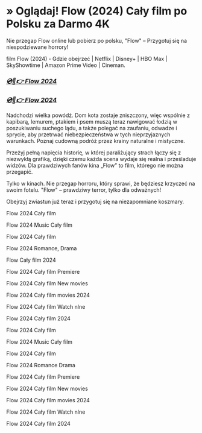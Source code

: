 # » Oglądaj! Flow (2024) Cały film po Polsku za Darmo 4K



Nie przegap Flow online lub pobierz po polsku, "Flow" – Przygotuj się na niespodziewane horrory!

film Flow (2024) - Gdzie obejrzeć | Netflix | Disney+ | HBO Max | SkyShowtime | Amazon Prime Video | Cineman.


### [***💿🎥👉 Flow 2024***](http://r-movies.com/pl/movie/823219/flow-codepl)

### [***💿🎥👉 Flow 2024***](http://r-movies.com/pl/movie/823219/flow-codepl)


Nadchodzi wielka powódź. Dom kota zostaje zniszczony, więc wspólnie z kapibarą, lemurem, ptakiem i psem muszą teraz nawigować łodzią w poszukiwaniu suchego lądu, a także polegać na zaufaniu, odwadze i sprycie, aby przetrwać niebezpieczeństwa w tych nieprzyjaznych warunkach. Poznaj cudowną podróż przez krainy naturalne i mistyczne.

Przeżyj pełną napięcia historię, w której paraliżujący strach łączy się z niezwykłą grafiką, dzięki czemu każda scena wydaje się realna i prześladuje widzów. Dla prawdziwych fanów kina „Flow” to film, którego nie można przegapić.

Tylko w kinach. Nie przegap horroru, który sprawi, że będziesz krzyczeć na swoim fotelu. "Flow" – prawdziwy terror, tylko dla odważnych!

Obejrzyj zwiastun już teraz i przygotuj się na niezapomniane koszmary.

Flow 2024 Cały film

Flow 2024 Music Cały film

Flow 2024 Cały film

Flow 2024 Romance, Drama

Flow Cały film 2024

Flow 2024 Cały film Premiere

Flow 2024 Cały film New movies

Flow 2024 Cały film movies 2024

Flow 2024 Cały film Watch nlne

Flow 2024 Cały film 2024

Flow 2024 Cały film

Flow 2024 Music Cały film

Flow 2024 Cały film

Flow 2024 Romance Drama

Flow 2024 Cały film Premiere

Flow 2024 Cały film New movies

Flow 2024 Cały film movies 2024

Flow 2024 Cały film Watch nlne

Flow 2024 Cały film 2024
